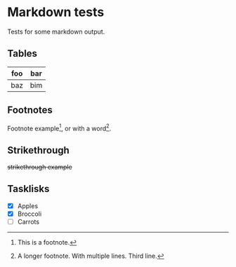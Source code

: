 # Markdown tests

Tests for some markdown output.

## Tables

| foo | bar |
| --- | --- |
| baz | bim |

## Footnotes

Footnote example[^1], or with a word[^word].

[^1]: This is a footnote.

[^word]: A longer footnote.
    With multiple lines.
    Third line.

## Strikethrough

~~strikethrough example~~

## Tasklisks

- [X] Apples
- [X] Broccoli
- [ ] Carrots
